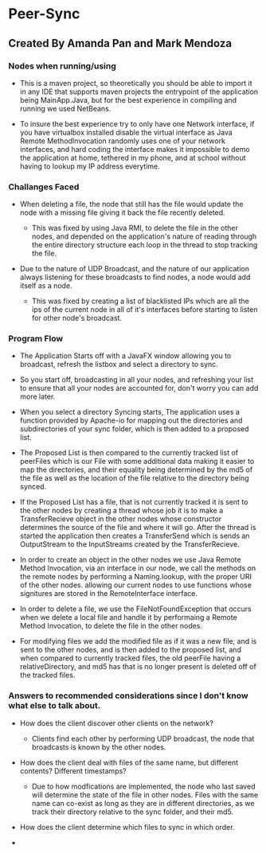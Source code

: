 # Peer-Sync
## Created By Amanda Pan and Mark Mendoza

### Nodes when running/using
- This is a maven project, so theoretically you should be able to import it in any IDE that supports maven projects the entrypoint of the application being MainApp.Java, but for the best experience in compiling and running we used NetBeans.

- To insure the best experience try to only have one Network interface, if you have virtualbox installed disable the virtual interface as Java Remote MethodInvocation randomly uses one of your network interfaces, and hard coding the interface makes it impossible to demo the application at home, tethered in my phone, and at school without having to lookup my IP address everytime.

### Challanges Faced

- When deleting a file, the node that still has the file would update the node with a missing file giving it back the file recently deleted.

    - This was fixed by using Java RMI, to delete the file in the other nodes, and depended on the application's nature of reading through the entire directory structure each loop in the thread to stop tracking the file.

- Due to the nature of UDP Broadcast, and the nature of our application always listening for these broadcasts to find nodes, a node would add itself as a node.

    - This was fixed by creating a list of blacklisted IPs which are all the ips of the current node in all of it's interfaces before starting to listen for other node's broadcast.

### Program Flow

- The Application Starts off with a JavaFX window allowing you to broadcast, refresh the listbox and select a directory to sync.

- So you start off, broadcasting in all your nodes, and refreshing your list to ensure that all your nodes are accounted for, don't worry you can add more later. 

- When you select a directory Syncing starts, The application uses a function provided by Apache-io for mapping out the directories and subdirectories of your sync folder, which is then added to a proposed list.

- The Proposed List is then compared to the currently tracked list of peerFiles which is our File with some additional data making it easier to map the directories, and their equality being determined by the md5 of the file as well as the location of the file relative to the directory being synced.

- If the Proposed List has a file, that is not currently tracked it is sent to the other nodes by creating a thread whose job it is to make a TransferRecieve object in the other nodes whose constructor determines the source of the file and where it will go. After the thread is started the application then creates a TransferSend which is sends an OutputStream to the InputStreams created by the TransferRecieve.

- In order to create an object in the other nodes we use Java Remote Method Invocation, via an interface in our node, we call the methods on the remote nodes by performing a Naming.lookup, with the proper URI of the other nodes. allowing our current nodes to use functions whose signitures are stored in the RemoteInterface interface. 

- In order to delete a file, we use the FileNotFoundException that occurs when we delete a local file and handle it by performaing a Remote Method Invocation, to delete the file in the other nodes.

- For modifying files we add the modified file as if it was a new file, and is sent to the other nodes, and is then added to the proposed list, and when compared to currently tracked files, the old peerFile having a relativeDirectory, and md5 has that is no longer present is deleted off of the tracked files.

### Answers to recommended considerations since I don't know what else to talk about.

- How does the client discover other clients on the network?

    - Clients find each other by performing UDP broadcast, the node that broadcasts is known by the other nodes.

- How does the client deal with files of the same name, but different contents? Different timestamps?

    - Due to how modfications are implemented, the node who last saved will determine the state of the file in other nodes. Files with the same name can co-exist as long as they are in different directories, as we track their directory relative to the sync folder, and their md5.

- How does the client determine which files to sync in which order.

 - 